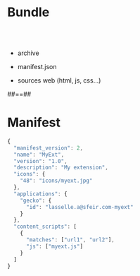 <!-- .slide: class="" -->

# Bundle

<br/>
<br/>

- archive
  <br/>

- manifest.json
  <br/>

- sources web (html, js, css...)

##==##

<!-- .slide: class="with-code" -->

# Manifest

```javascript
{
  "manifest_version": 2,
  "name": "MyExt",
  "version": "1.0",
  "description": "My extension",
  "icons": {
    "48": "icons/myext.jpg"
  },
  "applications": {
    "gecko": {
      "id": "lasselle.a@sfeir.com-myext"
    }
  },
  "content_scripts": [
    {
      "matches": ["url1", "url2"],
      "js": ["myext.js"]
    }
  ]
}
```
